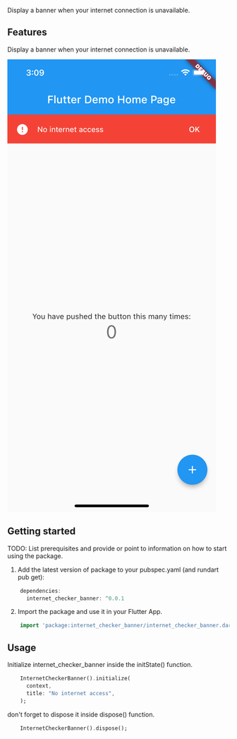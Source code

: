 <!-- 
This README describes the package. If you publish this package to pub.dev,
this README's contents appear on the landing page for your package.

For information about how to write a good package README, see the guide for
[writing package pages](https://dart.dev/guides/libraries/writing-package-pages). 

For general information about developing packages, see the Dart guide for
[creating packages](https://dart.dev/guides/libraries/create-library-packages)
and the Flutter guide for
[developing packages and plugins](https://flutter.dev/developing-packages). 
-->

Display a banner when your internet connection is unavailable.

## Features

Display a banner when your internet connection is unavailable.

![](example/screenshot.png)

## Getting started

TODO: List prerequisites and provide or point to information on how to
start using the package.

1. Add the latest version of package to your pubspec.yaml (and rundart pub get):
```dart
    dependencies:
      internet_checker_banner: ^0.0.1
```

2. Import the package and use it in your Flutter App.
```dart
    import 'package:internet_checker_banner/internet_checker_banner.dart';

```


## Usage

Initialize internet_checker_banner inside the initState() function. 

```dart
    InternetCheckerBanner().initialize(
      context,
      title: "No internet access",
    );
```

don't forget to dispose it inside dispose() function.

```dart
    InternetCheckerBanner().dispose();
```



